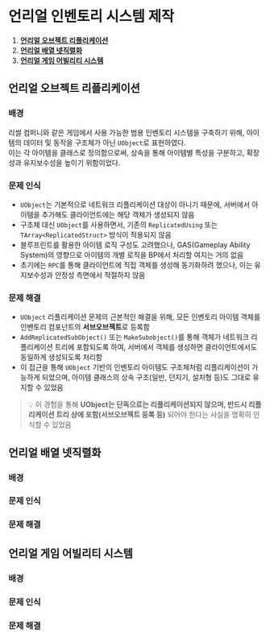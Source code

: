 # 언리얼 인벤토리 시스템 제작
1. [**언리얼 오브젝트 리플리케이션**](#언리얼-오브젝트-리플리케이션)
2. [**언리얼 배열 넷직렬화**](#언리얼-배열-넷직렬화)
3. [**언리얼 게임 어빌리티 시스템**](#언리얼-게임-어빌리티-시스템)


## **언리얼 오브젝트 리플리케이션**

### 배경
리썰 컴퍼니와 같은 게임에서 사용 가능한 범용 인벤토리 시스템을 구축하기 위해, 아이템의 데이터 및 동작을 구조체가 아닌 `UObject`로 표현하였다.  
이는 각 아이템을 클래스로 정의함으로써, 상속을 통해 아이템별 특성을 구분하고, 확장성과 유지보수성을 높이기 위함이었다.  

### 문제 인식
- `UObject`는 기본적으로 네트워크 리플리케이션 대상이 아니기 때문에, 서버에서 아이템을 추가해도 클라이언트에는 해당 객체가 생성되지 않음  
- 구조체 대신 `UObject`를 사용하면서, 기존의 `ReplicatedUsing` 또는 `TArray<ReplicatedStruct>` 방식이 적용되지 않음  
- 블루프린트를 활용한 아이템 로직 구성도 고려했으나, GAS(Gameplay Ability System)의 영향으로 아이템의 개별 로직을 BP에서 처리할 여지는 거의 없음  
- 초기에는 `RPC`를 통해 클라이언트에 직접 객체를 생성해 동기화하려 했으나, 이는 유지보수성과 안정성 측면에서 적절하지 않음  

### 문제 해결
- `UObject` 리플리케이션 문제의 근본적인 해결을 위해, 모든 인벤토리 아이템 객체를 인벤토리 컴포넌트의 **서브오브젝트**로 등록함  
- `AddReplicatedSubObject()` 또는 `MakeSubobject()`를 통해 객체가 네트워크 리플리케이션 트리에 포함되도록 하여, 서버에서 객체를 생성하면 클라이언트에서도 동일하게 생성되도록 처리함  
- 이 접근을 통해 `UObject` 기반의 인벤토리 아이템도 구조체처럼 리플리케이션이 가능하게 되었으며, 아이템 클래스의 상속 구조(일반, 던지기, 설치형 등)도 그대로 유지할 수 있었음  

> 💡 이 경험을 통해 **UObject는 단독으로는 리플리케이션되지 않으며, 반드시 리플리케이션 트리 상에 포함(서브오브젝트 등록 등)** 되어야 한다는 사실을 명확히 인식할 수 있었음




## **언리얼 배열 넷직렬화**

### 배경  

### 문제 인식  

### 문제 해결  



## **언리얼 게임 어빌리티 시스템**

### 배경  

### 문제 인식  

### 문제 해결  


<!--
## **제목**

### 배경  

### 문제 인식  

### 문제 해결  
-->